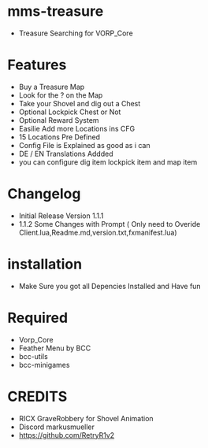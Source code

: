 # mms-treasure

- Treasure Searching for VORP_Core 

# Features
 
- Buy a Treasure Map
- Look for the ? on the Map
- Take your Shovel and dig out a Chest
- Optional Lockpick Chest or Not
- Optional Reward System
- Easilie Add more Locations ins CFG 
- 15 Locations Pre Defined
- Config File is Explained as good as i can
- DE / EN Translations Addded
- you can configure dig item lockpick item and map item 

# Changelog

- Initial Release Version 1.1.1
- 1.1.2 Some Changes with Prompt ( Only need to Overide Client.lua,Readme.md,version.txt,fxmanifest.lua)

# installation 

- Make Sure you got all Depencies Installed and Have fun 

# Required
- Vorp_Core 
- Feather Menu by BCC
- bcc-utils
- bcc-minigames


# CREDITS
- RICX GraveRobbery for Shovel Animation
- Discord markusmueller 
- https://github.com/RetryR1v2 